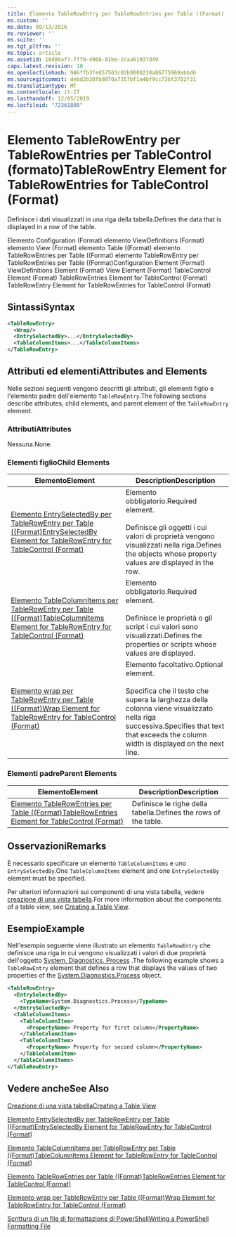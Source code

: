 ```yaml
---
title: Elemento TableRowEntry per TableRowEntries per Table ((Format) | Microsoft Docs
ms.custom: ''
ms.date: 09/13/2016
ms.reviewer: ''
ms.suite: ''
ms.tgt_pltfrm: ''
ms.topic: article
ms.assetid: 18d86af7-7ff9-4968-81be-2caa61937d49
caps.latest.revision: 10
ms.openlocfilehash: 946ffb3fe857503c02b9000238a86775969abbd6
ms.sourcegitcommit: debd2b38fb8070a7357bf1a4bf9cc736f3702f31
ms.translationtype: MT
ms.contentlocale: it-IT
ms.lasthandoff: 12/05/2019
ms.locfileid: "72361800"
---
```

# <a name="tablerowentry-element-for-tablerowentries-for-tablecontrol-format"></a><span data-ttu-id="25521-102">Elemento TableRowEntry per TableRowEntries per TableControl (formato)</span><span class="sxs-lookup"><span data-stu-id="25521-102">TableRowEntry Element for TableRowEntries for TableControl (Format)</span></span>

<span data-ttu-id="25521-103">Definisce i dati visualizzati in una riga della tabella.</span><span class="sxs-lookup"><span data-stu-id="25521-103">Defines the data that is displayed in a row of the table.</span></span>

<span data-ttu-id="25521-104">Elemento Configuration (Format) elemento ViewDefinitions (Format) elemento View (Format) elemento Table ((Format) elemento TableRowEntries per Table ((Format) elemento TableRowEntry per TableRowEntries per Table ((Format)</span><span class="sxs-lookup"><span data-stu-id="25521-104">Configuration Element (Format) ViewDefinitions Element (Format) View Element (Format) TableControl Element (Format) TableRowEntries Element for TableControl (Format) TableRowEntry Element for TableRowEntries for TableControl (Format)</span></span>

## <a name="syntax"></a><span data-ttu-id="25521-105">Sintassi</span><span class="sxs-lookup"><span data-stu-id="25521-105">Syntax</span></span>

```xml
<TableRowEntry>
  <Wrap/>
  <EntrySelectedBy>...</EntrySelectedBy>
  <TableColumnItems>...</TableColumnItems>
</TableRowEntry>
```

## <a name="attributes-and-elements"></a><span data-ttu-id="25521-106">Attributi ed elementi</span><span class="sxs-lookup"><span data-stu-id="25521-106">Attributes and Elements</span></span>

<span data-ttu-id="25521-107">Nelle sezioni seguenti vengono descritti gli attributi, gli elementi figlio e l'elemento padre dell'elemento `TableRowEntry`.</span><span class="sxs-lookup"><span data-stu-id="25521-107">The following sections describe attributes, child elements, and parent element of the `TableRowEntry` element.</span></span>

### <a name="attributes"></a><span data-ttu-id="25521-108">Attributi</span><span class="sxs-lookup"><span data-stu-id="25521-108">Attributes</span></span>

<span data-ttu-id="25521-109">Nessuna.</span><span class="sxs-lookup"><span data-stu-id="25521-109">None.</span></span>

### <a name="child-elements"></a><span data-ttu-id="25521-110">Elementi figlio</span><span class="sxs-lookup"><span data-stu-id="25521-110">Child Elements</span></span>

|<span data-ttu-id="25521-111">Elemento</span><span class="sxs-lookup"><span data-stu-id="25521-111">Element</span></span>|<span data-ttu-id="25521-112">Description</span><span class="sxs-lookup"><span data-stu-id="25521-112">Description</span></span>|
|-------------|-----------------|
|[<span data-ttu-id="25521-113">Elemento EntrySelectedBy per TableRowEntry per Table ((Format)</span><span class="sxs-lookup"><span data-stu-id="25521-113">EntrySelectedBy Element for TableRowEntry for TableControl (Format)</span></span>](./entryselectedby-element-for-tablerowentry-for-tablecontrol-format.md)|<span data-ttu-id="25521-114">Elemento obbligatorio.</span><span class="sxs-lookup"><span data-stu-id="25521-114">Required element.</span></span><br /><br /> <span data-ttu-id="25521-115">Definisce gli oggetti i cui valori di proprietà vengono visualizzati nella riga.</span><span class="sxs-lookup"><span data-stu-id="25521-115">Defines the objects whose property values are displayed in the row.</span></span>|
|[<span data-ttu-id="25521-116">Elemento TableColumnItems per TableRowEntry per Table ((Format)</span><span class="sxs-lookup"><span data-stu-id="25521-116">TableColumnItems Element for TableRowEntry for TableControl (Format)</span></span>](./tablecolumnitems-element-for-tablerowentry-for-tablecontrol-format.md)|<span data-ttu-id="25521-117">Elemento obbligatorio.</span><span class="sxs-lookup"><span data-stu-id="25521-117">Required element.</span></span><br /><br /> <span data-ttu-id="25521-118">Definisce le proprietà o gli script i cui valori sono visualizzati.</span><span class="sxs-lookup"><span data-stu-id="25521-118">Defines the properties or scripts whose values are displayed.</span></span>|
|[<span data-ttu-id="25521-119">Elemento wrap per TableRowEntry per Table ((Format)</span><span class="sxs-lookup"><span data-stu-id="25521-119">Wrap Element for TableRowEntry for TableControl (Format)</span></span>](./wrap-element-for-tablerowentry-for-tablecontrol-format.md)|<span data-ttu-id="25521-120">Elemento facoltativo.</span><span class="sxs-lookup"><span data-stu-id="25521-120">Optional element.</span></span><br /><br /> <span data-ttu-id="25521-121">Specifica che il testo che supera la larghezza della colonna viene visualizzato nella riga successiva.</span><span class="sxs-lookup"><span data-stu-id="25521-121">Specifies that text that exceeds the column width is displayed on the next line.</span></span>|

### <a name="parent-elements"></a><span data-ttu-id="25521-122">Elementi padre</span><span class="sxs-lookup"><span data-stu-id="25521-122">Parent Elements</span></span>

|<span data-ttu-id="25521-123">Elemento</span><span class="sxs-lookup"><span data-stu-id="25521-123">Element</span></span>|<span data-ttu-id="25521-124">Description</span><span class="sxs-lookup"><span data-stu-id="25521-124">Description</span></span>|
|-------------|-----------------|
|[<span data-ttu-id="25521-125">Elemento TableRowEntries per Table ((Format)</span><span class="sxs-lookup"><span data-stu-id="25521-125">TableRowEntries Element for TableControl (Format)</span></span>](./tablerowentries-element-for-tablecontrol-format.md)|<span data-ttu-id="25521-126">Definisce le righe della tabella.</span><span class="sxs-lookup"><span data-stu-id="25521-126">Defines the rows of the table.</span></span>|

## <a name="remarks"></a><span data-ttu-id="25521-127">Osservazioni</span><span class="sxs-lookup"><span data-stu-id="25521-127">Remarks</span></span>

<span data-ttu-id="25521-128">È necessario specificare un elemento `TableColumnItems` e uno `EntrySelectedBy`.</span><span class="sxs-lookup"><span data-stu-id="25521-128">One `TableColumnItems` element and one `EntrySelectedBy` element must be specified.</span></span>

<span data-ttu-id="25521-129">Per ulteriori informazioni sui componenti di una vista tabella, vedere [creazione di una vista tabella](./creating-a-table-view.md).</span><span class="sxs-lookup"><span data-stu-id="25521-129">For more information about the components of a table view, see [Creating a Table View](./creating-a-table-view.md).</span></span>

## <a name="example"></a><span data-ttu-id="25521-130">Esempio</span><span class="sxs-lookup"><span data-stu-id="25521-130">Example</span></span>

<span data-ttu-id="25521-131">Nell'esempio seguente viene illustrato un elemento `TableRowEntry` che definisce una riga in cui vengono visualizzati i valori di due proprietà dell'oggetto [System. Diagnostics. Process](/dotnet/api/System.Diagnostics.Process) .</span><span class="sxs-lookup"><span data-stu-id="25521-131">The following example shows a `TableRowEntry` element that defines a row that displays the values of two properties of the [System.Diagnostics.Process](/dotnet/api/System.Diagnostics.Process) object.</span></span>

```xml
<TableRowEntry>
  <EntrySelectedBy>
    <TypeName>System.Diagnostics.Process</TypeName>
  </EntrySelectedBy>
  <TableColumnItems>
    <TableColumnItem>
      <PropertyName> Property for first column</PropertyName>
    </TableColumnItem>
    <TableColumnItem>
      <PropertyName> Property for second column</PropertyName>
    </TableColumnItem>
  </TableColumnItems>
</TableRowEntry>
```

## <a name="see-also"></a><span data-ttu-id="25521-132">Vedere anche</span><span class="sxs-lookup"><span data-stu-id="25521-132">See Also</span></span>

[<span data-ttu-id="25521-133">Creazione di una vista tabella</span><span class="sxs-lookup"><span data-stu-id="25521-133">Creating a Table View</span></span>](./creating-a-table-view.md)

[<span data-ttu-id="25521-134">Elemento EntrySelectedBy per TableRowEntry per Table ((Format)</span><span class="sxs-lookup"><span data-stu-id="25521-134">EntrySelectedBy Element for TableRowEntry for TableControl (Format)</span></span>](./entryselectedby-element-for-tablerowentry-for-tablecontrol-format.md)

[<span data-ttu-id="25521-135">Elemento TableColumnItems per TableRowEntry per Table ((Format)</span><span class="sxs-lookup"><span data-stu-id="25521-135">TableColumnItems Element for TableRowEntry for TableControl (Format)</span></span>](./tablecolumnitems-element-for-tablerowentry-for-tablecontrol-format.md)

[<span data-ttu-id="25521-136">Elemento TableRowEntries per Table ((Format)</span><span class="sxs-lookup"><span data-stu-id="25521-136">TableRowEntries Element for TableControl (Format)</span></span>](./tablerowentries-element-for-tablecontrol-format.md)

[<span data-ttu-id="25521-137">Elemento wrap per TableRowEntry per Table ((Format)</span><span class="sxs-lookup"><span data-stu-id="25521-137">Wrap Element for TableRowEntry for TableControl (Format)</span></span>](./wrap-element-for-tablerowentry-for-tablecontrol-format.md)

[<span data-ttu-id="25521-138">Scrittura di un file di formattazione di PowerShell</span><span class="sxs-lookup"><span data-stu-id="25521-138">Writing a PowerShell Formatting File</span></span>](./writing-a-powershell-formatting-file.md)
